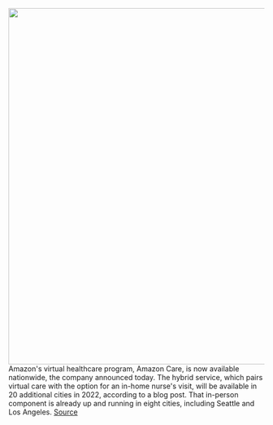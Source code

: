 <img src='https://cdn.vox-cdn.com/thumbor/ojzAwlsOgfIPJPGnI0XWSVl7_8w=/0x0:2040x1360/1200x800/filters:focal(857x517:1183x843)/cdn.vox-cdn.com/uploads/chorus_image/image/70483600/acastro_190920_1777_amazon_0002.0.0.jpg' width='700px' /><br/>
Amazon's virtual healthcare program, Amazon Care, is now available nationwide, the company announced today. The hybrid service, which pairs virtual care with the option for an in-home nurse's visit, will be available in 20 additional cities in 2022, according to a blog post. That in-person component is already up and running in eight cities, including Seattle and Los Angeles.
<a href='https://www.theverge.com/2022/2/8/22923381/amazon-care-telehealth-nurse-locations'> Source <a/>
